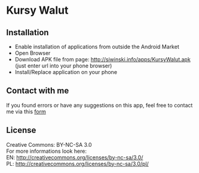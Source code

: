 # Kursy Walut

## Installation

* Enable installation of applications from outside the Android Market
* Open Browser
* Download APK file from page: http://siwinski.info/apps/KursyWalut.apk  
  (just enter url into your phone browser)
* Install/Replace application on your phone

## Contact with me

If you found errors or have any suggestions on this app, feel free to contact  
me via this [form](http://siwinski.info/contact.php) 

## License

Creative Commons: BY-NC-SA 3.0  
For more informations look here:  
	EN: http://creativecommons.org/licenses/by-nc-sa/3.0/   
	PL: http://creativecommons.org/licenses/by-nc-sa/3.0/pl/   
